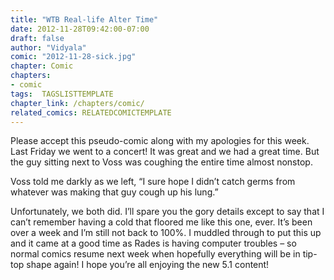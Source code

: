 ```yaml
---
title: "WTB Real-life Alter Time"
date: 2012-11-28T09:42:00-07:00
draft: false
author: "Vidyala"
comic: "2012-11-28-sick.jpg"
chapter: Comic
chapters:
- comic
tags:  TAGSLISTTEMPLATE
chapter_link: /chapters/comic/
related_comics: RELATEDCOMICTEMPLATE
---
```


Please accept this pseudo-comic along with my apologies for this week. Last Friday we went to a concert! It was great and we had a great time. But the guy sitting next to Voss was coughing the entire time almost nonstop.


Voss told me darkly as we left, “I sure hope I didn’t catch germs from whatever was making that guy cough up his lung.”


Unfortunately, we both did. I’ll spare you the gory details except to say that I can’t remember having a cold that floored me like this one, ever. It’s been over a week and I’m still not back to 100%. I muddled through to put this up and it came at a good time as Rades is having computer troubles – so normal comics resume next week when hopefully everything will be in tip-top shape again! I hope you’re all enjoying the new 5.1 content!

